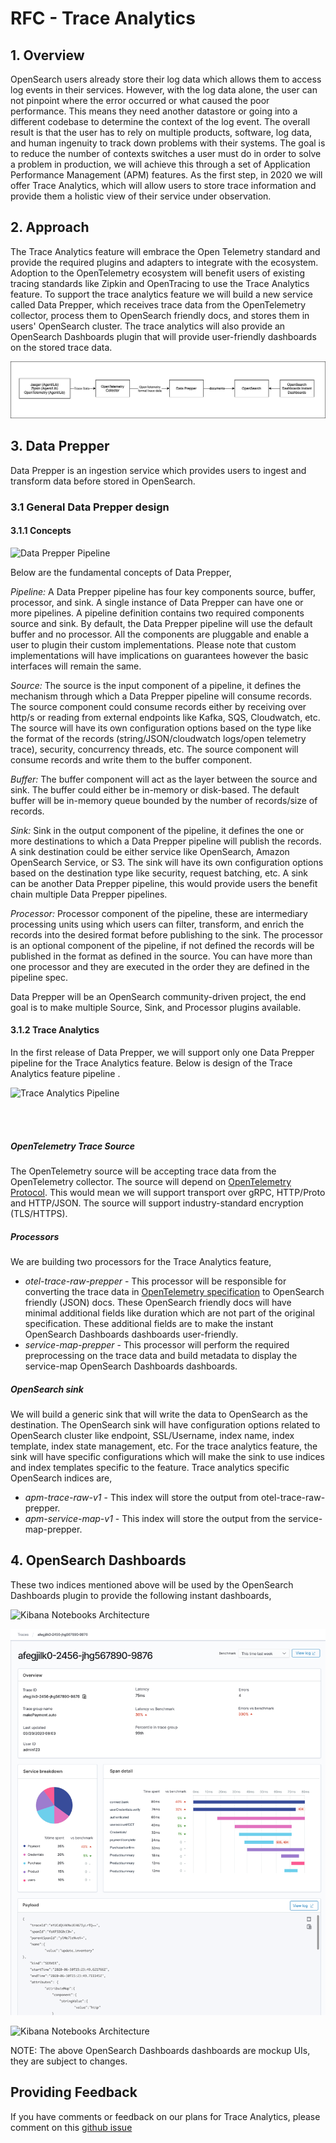# RFC - Trace Analytics
## 1. Overview
OpenSearch users already store their log data which allows them to access log events in their services. However, with the log data alone, the user can not pinpoint where the error occurred or what caused the poor performance. This means they need another datastore or going into a different codebase to determine the context of the log event. The overall result is that the user has to rely on multiple products, software, log data, and human ingenuity to track down problems with their systems. The goal is to reduce the number of contexts switches a 
user must do in order to solve a problem in production, we will achieve this through a set of Application Performance Management (APM) features. 
As the first step, in 2020 we will offer Trace Analytics, which will allow users to store trace information and provide them a holistic view of their
 service under observation.

## 2. Approach
The Trace Analytics feature will embrace the Open Telemetry standard and provide the required plugins and adapters to integrate with the ecosystem. 
Adoption to the OpenTelemetry ecosystem will benefit users of existing tracing standards like Zipkin and OpenTracing to use the Trace Analytics feature.
To support the trace analytics feature we will build a new service called Data Prepper, which receives trace data from the OpenTelemetry collector, process them to OpenSearch friendly docs, and stores them in users' OpenSearch cluster. The trace analytics will also provide an OpenSearch Dashboards plugin that will provide user-friendly dashboards on the stored trace data. 

![Kibana Notebooks Architecture](images/HighLevelDesign.jpg)


## 3. Data Prepper

Data Prepper is an ingestion service which provides users to ingest and transform data before stored in OpenSearch. 

### 3.1 General Data Prepper design

#### 3.1.1 Concepts 

![Data Prepper Pipeline](images/DataPrepperPipeline.png)

Below are the fundamental concepts of Data Prepper,

*Pipeline:*
A Data Prepper pipeline has four key components source, buffer, processor, and sink. A single instance of Data Prepper can have one or more pipelines. A pipeline definition contains two required components source and sink. By default, the Data Prepper pipeline will use the default buffer and no processor. All the components are pluggable and enable a user to plugin their custom implementations. Please note that custom implementations will have implications on guarantees however the basic interfaces will remain the same.

*Source:*
The source is the input component of a pipeline, it defines the mechanism through which a Data Prepper pipeline will consume records. The source component could consume records either by receiving over http/s or reading from external endpoints like Kafka, SQS, Cloudwatch, etc.  The source will have its own configuration options based on the type like the format of the records (string/JSON/cloudwatch logs/open telemetry trace), security, concurrency threads, etc. The source component will consume records and write them to the buffer component. 

*Buffer:*
The buffer component will act as the layer between the source and sink. The buffer could either be in-memory or disk-based. The default buffer will be in-memory queue bounded by the number of records/size of records.

*Sink:*
Sink in the output component of the pipeline, it defines the one or more destinations to which a Data Prepper pipeline will publish the records. A sink destination could be either service like OpenSearch, Amazon OpenSearch Service, or S3. The sink will have its own configuration options based on the destination type like security, request batching, etc. A sink can be another Data Prepper pipeline, this would provide users the benefit chain multiple Data Prepper pipelines.

*Processor:*
Processor component of the pipeline, these are intermediary processing units using which users can filter, transform, and enrich the records into the desired format before publishing to the sink. The processor is an optional component of the pipeline, if not defined the records will be published in the format as defined in the source. You can have more than one processor and they are executed in the order they are defined in the pipeline spec.


Data Prepper will be an OpenSearch community-driven project, the end goal is to make multiple Source, Sink, and Processor plugins available.

#### 3.1.2 Trace Analytics

In the first release of Data Prepper, we will support only one Data Prepper pipeline for the Trace Analytics feature. Below is design of the Trace Analytics feature pipeline .

![Trace Analytics Pipeline](images/TraceAnalyticsFeature.jpg)

<br />
<br />

##### OpenTelemetry Trace Source

The OpenTelemetry source will be accepting trace data from the OpenTelemetry collector. The source will depend on [OpenTelemetry Protocol](https://github.com/open-telemetry/opentelemetry-specification/tree/master/specification/protocol). This would
mean we will support transport over gRPC, HTTP/Proto and HTTP/JSON. The source will support industry-standard encryption (TLS/HTTPS). 

##### Processors

We are building two processors for the Trace Analytics feature,
* *otel-trace-raw-prepper* -  This processor will be responsible for converting the trace data in [OpenTelemetry specification](https://github.com/open-telemetry/opentelemetry-proto/tree/master/opentelemetry/proto/trace/v1) to OpenSearch friendly (JSON) docs. These OpenSearch friendly docs will have minimal additional fields like duration which are not part of the original specification. These additional fields are to make the instant OpenSearch Dashboards dashboards user-friendly.
* *service-map-prepper* -  This processor will perform the required preprocessing on the trace data and build metadata to display the service-map OpenSearch Dashboards dashboards.


##### OpenSearch sink

We will build a generic sink that will write the data to OpenSearch as the destination. The OpenSearch sink will have configuration options related to OpenSearch cluster like endpoint, SSL/Username, index name, index template, index state management, etc. 
For the trace analytics feature, the sink will have specific configurations which will make the sink to use indices and index templates specific to the feature. Trace analytics specific OpenSearch indices are,
                                                                                                                                                                 
* *apm-trace-raw-v1* -  This index will store the output from otel-trace-raw-prepper. 
* *apm-service-map-v1* - This index will store the output from the service-map-prepper.

## 4. OpenSearch Dashboards

These two indices mentioned above will be used by the OpenSearch Dashboards plugin to provide the following instant dashboards,

![Kibana Notebooks Architecture](images/DashboardView.png)

![Kibana Notebooks Architecture](images/TraceView.png)

![Kibana Notebooks Architecture](images/ServiceView.png)


NOTE: The above OpenSearch Dashboards dashboards are mockup UIs, they are subject to changes.


## Providing Feedback
If you have comments or feedback on our plans for Trace Analytics, please comment on this [github issue](https://github.com/opensearch-project/simple-ingest-transformation-utility-pipeline/issues/39)